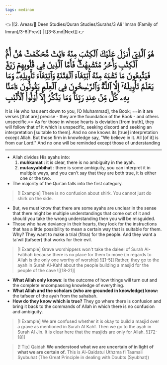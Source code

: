 ```yaml
---
tags: medinan
---
```


👈 [[2. Areas/🕋 Deen Studies/Quran Studies/Surahs/3 Ali 'Imran (Family of Imran)/3-6|Prev]] | [[3-8.md|Next]] 👉

# هُوَ ٱلَّذِيٓ أَنزَلَ عَلَيۡكَ ٱلۡكِتَٰبَ مِنۡهُ ءَايَٰتٞ مُّحۡكَمَٰتٌ هُنَّ أُمُّ ٱلۡكِتَٰبِ وَأُخَرُ مُتَشَٰبِهَٰتٞۖ فَأَمَّا ٱلَّذِينَ فِي قُلُوبِهِمۡ زَيۡغٞ فَيَتَّبِعُونَ مَا تَشَٰبَهَ مِنۡهُ ٱبۡتِغَآءَ ٱلۡفِتۡنَةِ وَٱبۡتِغَآءَ تَأۡوِيلِهِۦۖ وَمَا يَعۡلَمُ تَأۡوِيلَهُۥٓ إِلَّا ٱللَّهُۗ وَٱلرَّـٰسِخُونَ فِي ٱلۡعِلۡمِ يَقُولُونَ ءَامَنَّا بِهِۦ كُلّٞ مِّنۡ عِندِ رَبِّنَاۗ وَمَا يَذَّكَّرُ إِلَّآ أُوْلُواْ ٱلۡأَلۡبَٰبِ

It is He who has sent down to you, [O Muhammad], the Book; ==in it are verses [that are] precise - they are the foundation of the Book - and others unspecific.== As for those in whose hearts is deviation [from truth], they will follow that of it which is unspecific, seeking discord and seeking an interpretation [suitable to them]. And no one knows its [true] interpretation except Allah. But those firm in knowledge say, "We believe in it. All [of it] is from our Lord." And no one will be reminded except those of understanding

---
- Allah divides His ayahs into:
	1. **muhkamat** : it is clear, there is no ambiguity in the ayah.
	2. **mutasyabbihat** : there is some ambiguity, you can interpret it in multiple ways, and you can't say that they are both true, it is either one or the two. 
- The majority of the Qur'an falls into the first category. 
> [! Example]
> There is no confusion about shirk. You cannot just do shirk on the side.
- But, we must know that there are some ayahs are unclear in the sense that there might be multiple understandings that come out of it and should you take the wrong understanding then you will be misguided.
- Those who have deviancy in their hearts, they look for the instructions that has a little possibility to mean a certain way that is suitable for them. Why? They want to make a trial (fitna) for the people. And they want a ta'wil (tafseer) that works for their evil. 
> [! Example]
> Grave worshippers won't take the daleel of Surah Al-Fatihah because there is no place for them to move (in regards to Allah is the only one worthy of worship) ![[1-5]]
> Rather, they go to the ayah in Surah Al-Kahf about the people building a masjid for the people of the cave ![[18-21]]
- **What Allah only knows**: is the outcome of how things will turn out and the complete encompassing knowledge of everything.
- **What Allah and the scholars (who are grounded in knowledge) know:** the tafseer of the ayah from the sahabah.
- **How do they know which is true?** They go where there is confusion and bring it back to the commands of Allah in which there is no confusion and ambiguity. 
> [! Example]
> We are confused whether it is okay to build a masjid over a grave as mentioned in Surah Al Kahf. Then we go to the ayah in Surah Al Jin. It is clear here that the masjids are only for Allah. ![[72-18]]

> [! Tip] Qaidah
> **We understood what we are uncertain of in light of what we are certain of.**
> This is Al-Qaidatul Uthzma fi Taamali Syubuhat (The Great Principle in dealing with Doubts (Syubhat))

